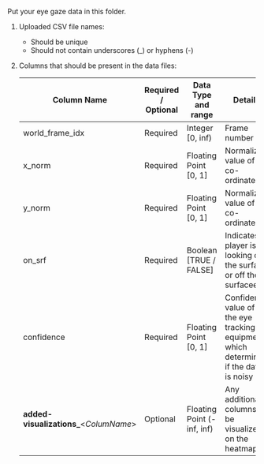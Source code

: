 Put your eye gaze data in this folder.

1. Uploaded CSV file names:
    - Should be unique
    - Should not contain underscores (_) or hyphens (-)

2. Columns that should be present in the data files:

    | Column Name                             | Required / Optional | Data Type and range       | Details                           |
    |-----------------------------------------|---------------------|---------------------------|-----------------------------------|
    | world_frame_idx                         | Required            | Integer [0, inf)          | Frame number                      |
    | x_norm                                  | Required            | Floating Point [0, 1]     | Normalized value of X co-ordinate |
    | y_norm                                  | Required            | Floating Point [0, 1]     | Normalized value of Y co-ordinate |
    | on_srf                                  | Required            | Boolean [TRUE / FALSE]    | Indicates if player is looking on the surface or off the surfacee |
    | confidence                              | Required            | Floating Point [0, 1]     | Confidence value of the eye tracking equipment which determines if the data is noisy |
    | **added-visualizations_**<_ColumName_>  | Optional            | Floating Point (-inf, inf)| Any additional columns to be visualized on the heatmap |
